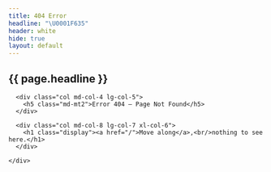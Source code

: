 ```yaml
---
title: 404 Error
headline: "\U0001F635"
header: white
hide: true
layout: default
---
```


<section class="page-header page-header--{{page.title | slugify}} vh_60 display-flex align-items-center">
  <div class="page-header--upper xs-mt6 xs-pt6 inline-table wrapper">
    <div class="col md-col-12">
      <h1 class="display-1 text-black el" data-rellax-speed="-2">{{ page.headline }}</h1>
    </div>
  </div>
</section>


<section class="page-header xs-full-height">
  <div class="page-header--upper wrapper">
    <div class="xs-block gutters">

      <div class="col md-col-4 lg-col-5">
        <h5 class="md-mt2">Error 404 — Page Not Found</h5>
      </div>

      <div class="col md-col-8 lg-col-7 xl-col-6">
        <h1 class="display"><a href="/">Move along</a>,<br/>nothing to see here.</h1>
      </div>

    </div>
  </div>
</section>
